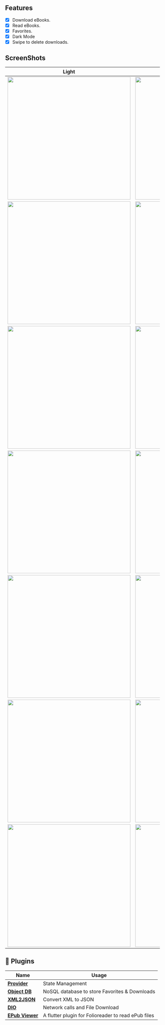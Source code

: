 
## Features

- [x] Download eBooks.
- [x] Read eBooks.
- [x] Favorites.
- [x] Dark Mode
- [x] Swipe to delete downloads.

##  ScreenShots

<!-- <img src="ss/mockup.png"/> -->

| Light                             | Dark                              |
| --------------------------------- | --------------------------------- |
| <img src="ss/1.1.png" width="400">  | <img src="ss/1.png" width="400">  |
| <img src="ss/2.2.png" width="400">  | <img src="ss/2.png" width="400">  |
| <img src="ss/3.3.png" width="400">  | <img src="ss/3.png" width="400">  |
| <img src="ss/4.4.png" width="400">  | <img src="ss/4.png" width="400">  |
| <img src="ss/5.5.png" width="400">  | <img src="ss/5.png" width="400"> |
| <img src="ss/11.png" width="400"> | <img src="ss/6.png" width="400"> |
| <img src="ss/13.png" width="400"> | <img src="ss/7.png" width="400"> |

## 🔌 Plugins

| Name                                                    | Usage                                               |
| ------------------------------------------------------- | --------------------------------------------------- |
| [**Provider**](https://pub.dev/packages/provider)       | State Management                                    |
| [**Object DB**](https://pub.dev/packages/objectdb)      | NoSQL database to store Favorites & Downloads       |
| [**XML2JSON**](https://pub.dev/packages/xml2json)       | Convert XML to JSON                                 |
| [**DIO**](https://pub.dev/packages/dio)                 | Network calls and File Download                     |
| [**EPub Viewer**](https://pub.dev/packages/epub_viewer) | A flutter plugin for Folioreader to read ePub files |

